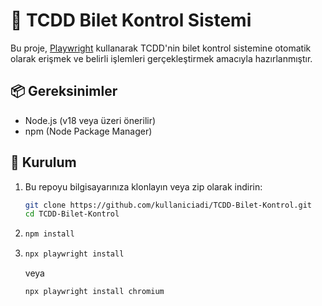 # 🚆 TCDD Bilet Kontrol Sistemi

Bu proje, [Playwright](https://playwright.dev/) kullanarak TCDD'nin bilet kontrol sistemine otomatik olarak erişmek ve belirli işlemleri gerçekleştirmek amacıyla hazırlanmıştır.

## 📦 Gereksinimler

- Node.js (v18 veya üzeri önerilir)
- npm (Node Package Manager)

## 🔧 Kurulum

1. Bu repoyu bilgisayarınıza klonlayın veya zip olarak indirin:

   ```bash
   git clone https://github.com/kullaniciadi/TCDD-Bilet-Kontrol.git
   cd TCDD-Bilet-Kontrol
   ```

2. 
   ```bash
   npm install
   ```

3. 
   ```bash
   npx playwright install
   ```
   veya
   ```bash
   npx playwright install chromium
   ```

